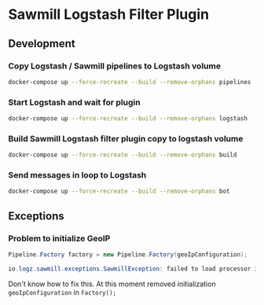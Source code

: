 # Sawmill Logstash Filter Plugin

## Development 

### Copy Logstash / Sawmill pipelines to Logstash volume
```bash
docker-compose up --force-recreate --build --remove-orphans pipelines
```

### Start Logstash and wait for plugin
```bash
docker-compose up --force-recreate --build --remove-orphans logstash
```

### Build Sawmill Logstash filter plugin copy to logstash volume
```bash
docker-compose up --force-recreate --build --remove-orphans build
```

### Send messages in loop to Logstash
```bash
docker-compose up --force-recreate --build --remove-orphans bot
```

## Exceptions

### Problem to initialize GeoIP

```java
Pipeline.Factory factory = new Pipeline.Factory(geoIpConfiguration);
```

```java
io.logz.sawmill.exceptions.SawmillException: failed to load processor io.logz.sawmill.processors.GeoIpProcessor
```

Don't know how to fix this. At this moment removed initialization `geoIpConfiguration` in `Factory();`